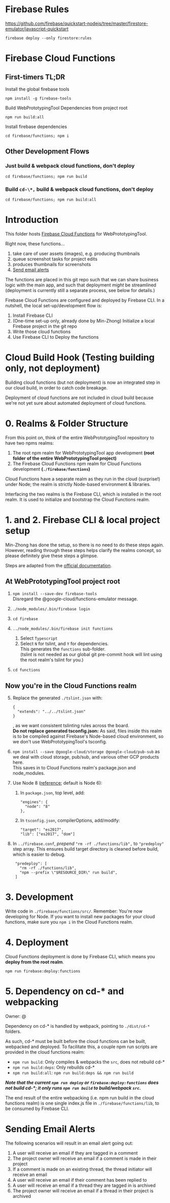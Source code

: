# Firebase Rules

https://github.com/firebase/quickstart-nodejs/tree/master/firestore-emulator/javascript-quickstart

```
firebase deploy --only firestore:rules
```

# Firebase Cloud Functions

## First-timers TL;DR

Install the global firebase tools

```
npm install -g firebase-tools
```

Build WebPrototypingTool Dependencies from project root

```
npm run build:all

```

Install firebase dependencies

```
cd firebase/functions; npm i
```

## Other Development Flows

### Just build & webpack cloud functions, don't deploy

```
cd firebase/functions; npm run build
```

### Build `cd-\*,` build & webpack cloud functions, don't deploy

```
cd firebase/functions; npm run build:all
```

# Introduction

This folder hosts [Firebase Cloud Functions](https://firebase.google.com/docs/functions/) for WebPrototypingTool.

Right now, these functions...

1. take care of user assets (images), e.g. producing thumbnails
1. queue screenshot tasks for project edits
1. produces thumbnails for screenshots
1. [Send email alerts](#sending-email-alerts)

The functions are placed in this git repo such that we can share
business logic with the main app, and such that deployment _might_ be
streamlined (deployment is currently still a separate process, see below for
details.)

Firebase Cloud Functions are configured and deployed by Firebase CLI. In a
nutshell, the local set-up/development flow is:

1. Install Firebase CLI
1. (One-time set-up only, already done by Min-Zhong) Initialize a local Firebase project in the git repo
1. Write those cloud functions
1. Use Firebase CLI to Deploy the functions

# Cloud Build Hook (Testing building only, not deployment)

Building cloud functions (but not deployment) is now an integrated step in our
cloud build, in order to catch code breakage.

Deployment of cloud functions are not included in cloud build because we're not
yet sure about automated deployment of cloud functions.

# 0. Realms & Folder Structure

From this point on, think of the entire WebPrototypingTool repository to have two npms realms:

1. The root npm realm for WebPrototypingTool app development **(root folder of the entire WebPrototypingTool project)**
1. The Firebase Cloud Functions npm realm for Cloud Functions development **(`./firebase/functions`)**

Cloud Functions have a separate realm as they run in the cloud (surprise!)
under Node; the realm is strictly Node-based environment & libraries.

Interfacing the two realms is the Firebase CLI, which is installed in the
root realm. It is used to initialize and bootstrap the Cloud Functions realm.

# 1. and 2. Firebase CLI & local project setup

Min-Zhong has done the setup, so there is no need to do these steps again.
However, reading through these steps helps clarify the realms concept, so please
definitely give these steps a glimpse.

Steps are adapted from the [official documentation](https://firebase.google.com/docs/functions/get-started).

## At WebPrototypingTool project root

1. `npm install --save-dev firebase-tools`\
   Disregard the @google-cloud/functions-emulator message.
1. `./node_modules/.bin/firebase login`
1. `cd firebase`

1. `../node_modules/.bin/firebase init functions`

   1. Select `Typescript`
   1. Select `N` for tslint, and `Y` for dependencies.\
      This generates the `functions` sub-folder.\
      (tslint is not needed as our global git pre-commit hook will lint using the
      root realm's tslint for you.)

1. `cd functions`

## Now you're in the Cloud Functions realm

5. Replace the generated `./tslint.json` with:

   ```
   {
     "extends": "../../tslint.json"
   }
   ```

   , as we want consistent tslinting rules across the board.\
   **Do not replace generated tsconfig.json:** As said, files inside this realm
   is to be compiled against Firebase's Node-based cloud environment, so we
   don't use WebPrototypingTool's tsconfig.

1. `npm install --save @google-cloud/storage @google-cloud/pub-sub` as we deal
   with cloud storage, pub/sub, and various other GCP products here.\
   This saves in to Cloud Functions realm's package.json and node_modules.

1. Use Node 8 ([reference](https://firebase.googleblog.com/2018/08/cloud-functions-for-firebase-config-node-8-timeout-memory-region.html); default is Node 6):

   1. In `package.json`, top level, add:
      ```
      "engines": {
        "node": "8"
      },
      ```
   1. In `tsconfig.json`, compilerOptions, add/modify:
      ```
      "target": "es2017",
      "lib": ["es2017", "dom"]
      ```

1. In `../firebase.conf`, _prepend_ `"rm -rf ./functions/lib",` to `"predeploy"`
   step array. This ensures build target directory is cleaned before build, which
   is easier to debug.

   ```
    "predeploy": [
      "rm -rf ./functions/lib",
      "npm --prefix \"$RESOURCE_DIR\" run build",
    ]
   ```

# 3. Development

Write code in `./firebase/functions/src/`. Remember: You're now developing for
Node. If you want to install new packages for your cloud functions, make sure
you `npm i` in the Cloud Functions realm.

# 4. Deployment

Cloud Functions deployment is done by Firebase CLI, which means you **deploy
from the root realm**.

```
npm run firebase:deploy:functions
```

# 5. Dependency on cd-\* and webpacking

Owner: @

Dependency on cd-\* is handled by webpack, pointing to `./dist/cd-*` folders.

As such, cd-\* must be built before the cloud functions can be built, webpacked
and deployed. To facilitate this, a couple npm run scripts are provided in the
cloud functions realm:

- `npm run build`: Only compiles & webpacks the `src`, does not rebuild cd-\*
- `npm run build:deps`: Only rebuilds cd-\*
- `npm run build:all`: `npm run build:deps && npm run build`

_**Note that the current `npm run deploy` or `firebase:deploy:functions` does not build cd-\*; it only runs `npm run build` to build/webpack `src`.**_

The end result of the entire webpacking (i.e. npm run build in the cloud
functions realm) is one single index.js file in `./firebase/functions/lib`,
to be consumed by Firebase CLI.

# Sending Email Alerts

The following scenarios will result in an email alert going out:

1. A user will receive an email if they are tagged in a comment
1. The project owner will receive an email if a comment is made in their project
1. If a comment is made on an existing thread, the thread initiator will receive an email
1. A user will receive an email if their comment has been replied to
1. A user will receive an email if a thread they are tagged in is archived
1. The project owner will receive an email if a thread in their project is archived
